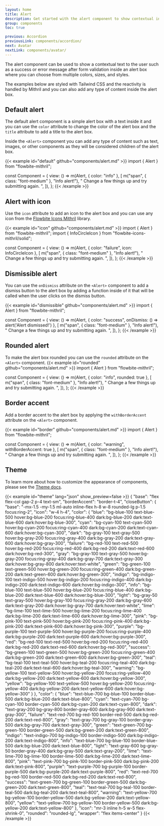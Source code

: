 ```yaml
---
layout: home
title: Alert
description: Get started with the alert component to show contextual information to the user such as when validating forms or showing errors based on Mithril and Tailwind CSS
group: components
toc: true

previous: Accordion
previousLink: components/accordion/
next: Avatar
nextLink: components/avatar/
---
```


The alert component can be used to show a contextual text to the user such as a success or error message after form validation inside an alert box where you can choose from multiple colors, sizes, and styles.

The examples below are styled with Tailwind CSS and the reactivity is handled by Mithril and you can also add any type of content inside the alert box.

## Default alert

The default alert component is a simple alert box with a text inside it and you can use the `color` attribute to change the color of the alert box and the `title` attribute to add a title to the alert box.

Inside the `<Alert>` component you can add any type of content such as text, images, or other components as they will be considered children of the alert box.

{{< example id="default" github="components/alert.md" >}}
import { Alert } from "flowbite-mithril";

const Component = {
  view: () =>
    m(Alert, { color: "info" }, [
      m("span", { class: "font-medium" }, "Info alert!"),
      " Change a few things up and try submitting again. ",
    ]),
};
{{< /example >}}

## Alert with icon

Use the `icon` attribute to add an icon to the alert box and you can use any icon from the [Flowbite Icons Mithril](https://github.com/alexferl/flowbite-icons-mithril) library.

{{< example id="icon" github="components/alert.md" >}}
import { Alert } from "flowbite-mithril";
import { InfoCircleIcon } from "flowbite-icons-mithril/solid";

const Component = {
  view: () =>
    m(Alert, { color: "failure", icon: InfoCircleIcon }, [
      m("span", { class: "font-medium" }, "Info alert!"),
      " Change a few things up and try submitting again. ",
    ]),
};
{{< /example >}}

## Dismissible alert

You can use the `onDismiss` attribute on the `<Alert>` component to add a dismiss button to the alert box by adding a function inside of it that will be called when the user clicks on the dismiss button.

{{< example id="dismissible" github="components/alert.md" >}}
import { Alert } from "flowbite-mithril";

const Component = {
  view: () =>
    m(Alert, { color: "success", onDismiss: () => alert('Alert dismissed!') }, [
      m("span", { class: "font-medium" }, "Info alert!"),
      " Change a few things up and try submitting again. ",
    ]),
};
{{< /example >}}

## Rounded alert

To make the alert box rounded you can use the `rounded` attribute on the `<Alert>` component.
{{< example id="rounded" github="components/alert.md" >}}
import { Alert } from "flowbite-mithril";

const Component = {
  view: () =>
    m(Alert, { color: "info", rounded: true }, [
      m("span", { class: "font-medium" }, "Info alert!"),
      " Change a few things up and try submitting again. ",
    ]),
};
{{< /example >}}

## Border accent

Add a border accent to the alert box by applying the `withBorderAccent` attribute on the `<Alert>` component.

{{< example id="border" github="components/alert.md" >}}
import { Alert } from "flowbite-mithril";

const Component = {
  view: () =>
    m(Alert, { color: "warning", withBorderAccent: true }, [
      m("span", { class: "font-medium" }, "Info alert!"),
      " Change a few things up and try submitting again. ",
    ]),
};
{{< /example >}}

## Theme

To learn more about how to customize the appearance of components, please see the [Theme docs](https://patopesto.github.io/flowbite-mithril/customize/theme/).

{{< example id="theme" lang="json" show_preview=false >}}
{
  "base": "flex flex-col gap-2 p-4 text-sm",
  "borderAccent": "border-t-4",
  "closeButton": {
    "base": "-mx-1.5 -my-1.5 ml-auto inline-flex h-8 w-8 rounded-lg p-1.5 focus:ring-2",
    "icon": "w-4 h-4",
    "color": {
      "blue": "bg-blue-100 text-blue-500 hover:bg-blue-200 focus:ring-blue-400 dark:bg-blue-200 dark:text-blue-600 dark:hover:bg-blue-300",
      "cyan": "bg-cyan-100 text-cyan-500 hover:bg-cyan-200 focus:ring-cyan-400 dark:bg-cyan-200 dark:text-cyan-600 dark:hover:bg-cyan-300",
      "dark": "bg-gray-100 text-gray-500 hover:bg-gray-200 focus:ring-gray-400 dark:bg-gray-200 dark:text-gray-600 dark:hover:bg-gray-300",
      "failure": "bg-red-100 text-red-500 hover:bg-red-200 focus:ring-red-400 dark:bg-red-200 dark:text-red-600 dark:hover:bg-red-300",
      "gray": "bg-gray-100 text-gray-500 hover:bg-gray-200 focus:ring-gray-400 dark:bg-gray-700 dark:text-gray-300 dark:hover:bg-gray-800 dark:hover:text-white",
      "green": "bg-green-100 text-green-500 hover:bg-green-200 focus:ring-green-400 dark:bg-green-200 dark:text-green-600 dark:hover:bg-green-300",
      "indigo": "bg-indigo-100 text-indigo-500 hover:bg-indigo-200 focus:ring-indigo-400 dark:bg-indigo-200 dark:text-indigo-600 dark:hover:bg-indigo-300",
      "info": "bg-blue-100 text-blue-500 hover:bg-blue-200 focus:ring-blue-400 dark:bg-blue-200 dark:text-blue-600 dark:hover:bg-blue-300",
      "light": "bg-gray-50 text-gray-500 hover:bg-gray-100 focus:ring-gray-200 dark:bg-gray-600 dark:text-gray-200 dark:hover:bg-gray-700 dark:hover:text-white",
      "lime": "bg-lime-100 text-lime-500 hover:bg-lime-200 focus:ring-lime-400 dark:bg-lime-200 dark:text-lime-600 dark:hover:bg-lime-300",
      "pink": "bg-pink-100 text-pink-500 hover:bg-pink-200 focus:ring-pink-400 dark:bg-pink-200 dark:text-pink-600 dark:hover:bg-pink-300",
      "purple": "bg-purple-100 text-purple-500 hover:bg-purple-200 focus:ring-purple-400 dark:bg-purple-200 dark:text-purple-600 dark:hover:bg-purple-300",
      "red": "bg-red-100 text-red-500 hover:bg-red-200 focus:ring-red-400 dark:bg-red-200 dark:text-red-600 dark:hover:bg-red-300",
      "success": "bg-green-100 text-green-500 hover:bg-green-200 focus:ring-green-400 dark:bg-green-200 dark:text-green-600 dark:hover:bg-green-300",
      "teal": "bg-teal-100 text-teal-500 hover:bg-teal-200 focus:ring-teal-400 dark:bg-teal-200 dark:text-teal-600 dark:hover:bg-teal-300",
      "warning": "bg-yellow-100 text-yellow-500 hover:bg-yellow-200 focus:ring-yellow-400 dark:bg-yellow-200 dark:text-yellow-600 dark:hover:bg-yellow-300",
      "yellow": "bg-yellow-100 text-yellow-500 hover:bg-yellow-200 focus:ring-yellow-400 dark:bg-yellow-200 dark:text-yellow-600 dark:hover:bg-yellow-300"
    }
  },
  "color": {
    "blue": "text-blue-700 bg-blue-100 border-blue-500 dark:bg-blue-200 dark:text-blue-800",
    "cyan": "text-cyan-700 bg-cyan-100 border-cyan-500 dark:bg-cyan-200 dark:text-cyan-800",
    "dark": "text-gray-200 bg-gray-800 border-gray-600 dark:bg-gray-900 dark:text-gray-300",
    "failure": "text-red-700 bg-red-100 border-red-500 dark:bg-red-200 dark:text-red-800",
    "gray": "text-gray-700 bg-gray-100 border-gray-500 dark:bg-gray-700 dark:text-gray-300",
    "green": "text-green-700 bg-green-100 border-green-500 dark:bg-green-200 dark:text-green-800",
    "indigo": "text-indigo-700 bg-indigo-100 border-indigo-500 dark:bg-indigo-200 dark:text-indigo-800",
    "info": "text-blue-700 bg-blue-100 border-blue-500 dark:bg-blue-200 dark:text-blue-800",
    "light": "text-gray-600 bg-gray-50 border-gray-400 dark:bg-gray-500 dark:text-gray-200",
    "lime": "text-lime-700 bg-lime-100 border-lime-500 dark:bg-lime-200 dark:text-lime-800",
    "pink": "text-pink-700 bg-pink-100 border-pink-500 dark:bg-pink-200 dark:text-pink-800",
    "purple": "text-purple-700 bg-purple-100 border-purple-500 dark:bg-purple-200 dark:text-purple-800",
    "red": "text-red-700 bg-red-100 border-red-500 dark:bg-red-200 dark:text-red-800",
    "success": "text-green-700 bg-green-100 border-green-500 dark:bg-green-200 dark:text-green-800",
    "teal": "text-teal-700 bg-teal-100 border-teal-500 dark:bg-teal-200 dark:text-teal-800",
    "warning": "text-yellow-700 bg-yellow-100 border-yellow-500 dark:bg-yellow-200 dark:text-yellow-800",
    "yellow": "text-yellow-700 bg-yellow-100 border-yellow-500 dark:bg-yellow-200 dark:text-yellow-800"
  },
  "icon": "mr-3 inline h-5 w-5 flex-shrink-0",
  "rounded": "rounded-lg",
  "wrapper": "flex items-center"
}
{{< /example >}}
